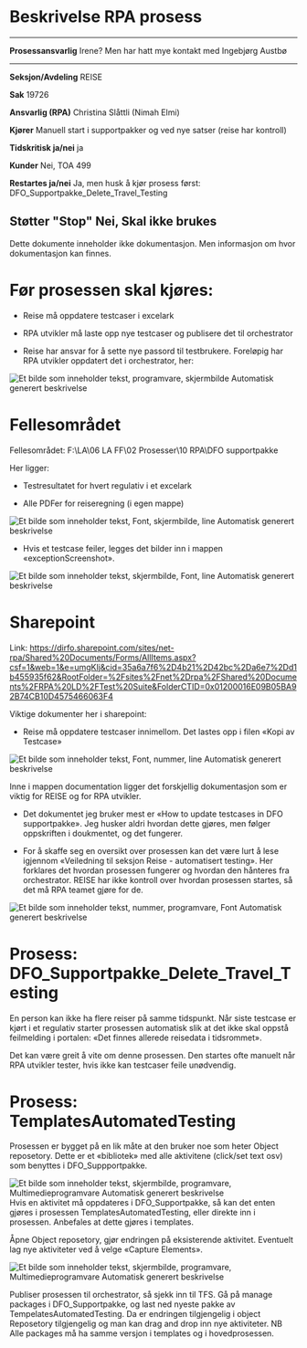 # Beskrivelse RPA prosess

  ----------------------------------------------------------------------------
  **Prosessansvarlig**   Irene? Men har hatt mye kontakt med Ingebjørg Austbø
  ---------------------- -----------------------------------------------------
  **Seksjon/Avdeling**   REISE

  **Sak**                19726

  **Ansvarlig (RPA)**    Christina Slåttli (Nimah Elmi)

  **Kjører**             Manuell start i supportpakker og ved nye satser
                         (reise har kontroll)

  **Tidskritisk ja/nei** ja

  **Kunder**             Nei, TOA 499

  **Restartes ja/nei**   Ja, men husk å kjør prosess først:
                         DFO_Supportpakke_Delete_Travel_Testing

  **Støtter "Stop"**     Nei, Skal ikke brukes
  ----------------------------------------------------------------------------

Dette dokumente inneholder ikke dokumentasjon. Men informasjon om hvor
dokumentasjon kan finnes.

# Før prosessen skal kjøres: 

-   Reise må oppdatere testcaser i excelark

-   RPA utvikler må laste opp nye testcaser og publisere det til
    orchestrator

-   Reise har ansvar for å sette nye passord til testbrukere. Foreløpig
    har RPA utvikler oppdatert det i orchestrator, her:

![Et bilde som inneholder tekst, programvare, skjermbilde Automatisk
generert
beskrivelse](images/image1.png)

# Fellesområdet

Fellesområdet: F:\\LA\\06 LA FF\\02 Prosesser\\10 RPA\\DFO supportpakke

Her ligger:

-   Testresultatet for hvert regulativ i et excelark

-   Alle PDFer for reiseregning (i egen mappe)

![Et bilde som inneholder tekst, Font, skjermbilde, line Automatisk
generert
beskrivelse](images/image2.png)

-   Hvis et testcase feiler, legges det bilder inn i mappen
    «exceptionScreenshot».

![Et bilde som inneholder tekst, skjermbilde, Font, line Automatisk
generert
beskrivelse](images/image3.png)

# Sharepoint

Link:
<https://dirfo.sharepoint.com/sites/net-rpa/Shared%20Documents/Forms/AllItems.aspx?csf=1&web=1&e=umgKIj&cid=35a6a7f6%2D4b21%2D42bc%2Da6e7%2Dd1b455935f62&RootFolder=%2Fsites%2Fnet%2Drpa%2FShared%20Documents%2FRPA%20LD%2FTest%20Suite&FolderCTID=0x01200016E09B05BA92B74CB10D4575466063F4>

Viktige dokumenter her i sharepoint:

-   Reise må oppdatere testcaser innimellom. Det lastes opp i filen
    «Kopi av Testcase»

![Et bilde som inneholder tekst, Font, nummer, line Automatisk generert
beskrivelse](images/image4.png)

Inne i mappen documentation ligger det forskjellig dokumentasjon som er
viktig for REISE og for RPA utvikler.

-   Det dokumentet jeg bruker mest er «How to update testcases in DFO
    supportpakke». Jeg husker aldri hvordan dette gjøres, men følger
    oppskriften i doukmentet, og det fungerer.

-   For å skaffe seg en oversikt over prosessen kan det være lurt å lese
    igjennom «Veiledning til seksjon Reise - automatisert testing». Her
    forklares det hvordan prosessen fungerer og hvordan den hånteres fra
    orchestrator. REISE har ikke kontroll over hvordan prosessen
    startes, så det må RPA teamet gjøre for de.

![Et bilde som inneholder tekst, nummer, programvare, Font Automatisk
generert
beskrivelse](images/image5.png)

# Prosess: DFO_Supportpakke_Delete_Travel_Testing

En person kan ikke ha flere reiser på samme tidspunkt. Når siste
testcase er kjørt i et regulativ starter prosessen automatisk slik at
det ikke skal oppstå feilmelding i portalen: «Det finnes allerede
reisedata i tidsrommet».

Det kan være greit å vite om denne prosessen. Den startes ofte manuelt
når RPA utvikler tester, hvis ikke kan testcaser feile unødvendig.

# Prosess: TemplatesAutomatedTesting

Prosessen er bygget på en lik måte at den bruker noe som heter Object
reposetory. Dette er et «bibliotek» med alle aktivitene (click/set text
osv) som benyttes i DFO_Suppportpakke.

![Et bilde som inneholder tekst, skjermbilde, programvare,
Multimedieprogramvare Automatisk generert
beskrivelse](images/image6.png)Hvis en aktivitet må oppdateres i
DFO_Supportpakke, så kan det enten gjøres i prosessen
TemplatesAutomatedTesting, eller direkte inn i prosessen. Anbefales at
dette gjøres i templates.

Åpne Object reposetory, gjør endringen på eksisterende aktivitet.
Eventuelt lag nye aktiviteter ved å velge «Capture Elements».

![Et bilde som inneholder tekst, skjermbilde, programvare,
Multimedieprogramvare Automatisk generert
beskrivelse](images/image7.png)

Publiser prosessen til orchestrator, så sjekk inn til TFS. Gå på manage
packages i DFO_Supportpakke, og last ned nyeste pakke av
TempelatesAutomatedTesting. Da er endringen tilgjengelig i object
Reposetory tilgjengelig og man kan drag and drop inn nye aktiviteter. NB
Alle packages må ha samme versjon i templates og i hovedprosessen.

